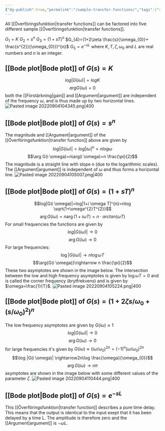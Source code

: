 ```yaml
---
{"dg-publish":true,"permalink":"/sample-transfer-functions/","tags":["reglerteknik"]}
---
```


All [[Överföringsfunktion\|transfer functions]] can be factored into five different sample [[Överföringsfunktion\|transfer functions]].

$G_{1}=K$
$G_{2}=s^{n}$
$G_{3}=(1+sT)^{n}$
$G_{4}=(1+2\zeta \frac{s}{\omega_{0}}+ \frac{s^{2}}{\omega_{0}})^{n}$ 
$G_{5}=e^{-sL}$
where $K, T, \zeta, \omega_{0}$ and $L$ are real numbers and $n$ is an integer.

## [[Bode plot\|Bode plot]] of $G(s)=K$
$$log|G(i \omega)|=logK$$
$$argG(i \omega)=0$$
both the [[Förstärkning\|gain]] and [[Argument\|argument]] are independent of the frequency $\omega$, and is thus made up by two horizontal lines.
![Pasted image 20220904104345.png|400](/img/user/images/Pasted%20image%2020220904104345.png)
## [[Bode plot\|Bode plot]] of $G(s)=s^{n}$
The magnitude and [[Argument\|argument]] of the [[Överföringsfunktion\|transfer function]] above are given by
$$log|G(i \omega)|=log|i \omega|^{n}=nlog \omega$$
$$\arg G(i \omega)=n\arg(i \omega)=n \frac{\pi}{2}$$
The magnitude is a straight line with slope n (due to the logarithmic scales). The [[Argument\|argument]] is independent of $\omega$ and thus forms a horizontal line.
![Pasted image 20220904105007.png|400](/img/user/images/Pasted%20image%2020220904105007.png)

## [[Bode plot\|Bode plot]] of $G(s)=(1+sT)^{n}$
$$log|G(i \omega)|=log|1+i \omega T|^{n}=nlog \sqrt{1+\omega^{2}T^{2}}$$
$$\arg G(i \omega)=n\arg(1+i \omega T)=n \cdot arctan(\omega T)$$
For small frequencies the functions are given by 
$$log|G(i \omega)| \rightarrow 0$$
$$\arg G(i \omega) \rightarrow 0$$
For large frequencies:
$$\log |G(i \omega)|\rightarrow n\log \omega T$$
$$\arg{G(i \omega)}\rightarrow n \frac{\pi}{2}$$
These two asymptotes are shown in the image below. The intersection between the low and high frequency asymptotes is given by $\log \omega T=0$ and is called the corner frequency (brytfrekvens) and is given by $\omega=\frac{1}{T}$.
![Pasted image 20220904105224.png|400](/img/user/images/Pasted%20image%2020220904105224.png)
## [[Bode plot\|Bode plot]] of $G(s)=(1+2 \zeta s/\omega_{0}+ (s/\omega_{0} )^{2})^{n}$

The low frequency asymptotes are given by $G(i \omega)\approx 1$
$$log|G(i \omega)| \rightarrow 0$$
$$\arg G(i \omega) \rightarrow 0$$
for large frequencies it's given by $G(i \omega)\approx(i \omega/\omega_{0})^{2n} =(-1)^{n}(\omega/\omega_{0}) ^{2n}$
$$\log |G(i \omega)| \rightarrow2n\log \frac{\omega}{\omega_{0}}$$
$$\arg{G(i \omega)}\rightarrow n\pi$$
asymptotes are shown in the image below with some different values of the parameter $\zeta$.
![Pasted image 20220904110444.png|400](/img/user/images/Pasted%20image%2020220904110444.png)
## [[Bode plot\|Bode plot]] of $G(s)=e^{-sL}$
This [[Överföringsfunktion\|transfer function]] describes a pure time delay. This means that the output is identical to the input exept that it has been delayed by a time L. The amplitude is therefore zero and the [[Argument\|argument]] is $-\omega L$.